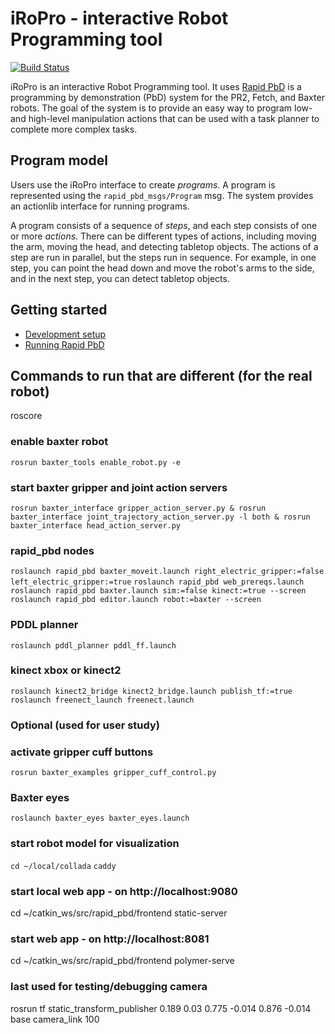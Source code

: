 # iRoPro - interactive Robot Programming tool
[![Build Status](http://build.ros.org/buildStatus/icon?job=Ibin_uT64__rapid_pbd__ubuntu_trusty_amd64__binary)](http://build.ros.org/job/Ibin_uT64__rapid_pbd__ubuntu_trusty_amd64__binary/)

iRoPro is an interactive Robot Programming tool.
It uses [Rapid PbD](https://github.com/jstnhuang/rapid_pbd/) is a programming by demonstration (PbD) system for the PR2, Fetch, and Baxter robots.
The goal of the system is to provide an easy way to program low- and high-level manipulation actions that can be used with a task planner to complete more complex tasks.

## Program model
Users use the iRoPro interface to create *programs*.
A program is represented using the `rapid_pbd_msgs/Program` msg.
The system provides an actionlib interface for running programs.

A program consists of a sequence of *steps*, and each step consists of one or more *actions*.
There can be different types of actions, including moving the arm, moving the head, and detecting tabletop objects.
The actions of a step are run in parallel, but the steps run in sequence.
For example, in one step, you can point the head down and move the robot's arms to the side, and in the next step, you can detect tabletop objects.

## Getting started
- [Development setup](https://github.com/jstnhuang/rapid/wiki/Rapid-PbD-development-setup)
- [Running Rapid PbD](https://github.com/jstnhuang/rapid/wiki/Running-Rapid-PbD)

## Commands to run that are different (for the real robot)
roscore

### enable baxter robot
`rosrun baxter_tools enable_robot.py -e`

### start baxter gripper and joint action servers
`rosrun baxter_interface gripper_action_server.py & rosrun baxter_interface joint_trajectory_action_server.py -l both & rosrun baxter_interface head_action_server.py`

### rapid_pbd nodes
`roslaunch rapid_pbd baxter_moveit.launch right_electric_gripper:=false left_electric_gripper:=true`
`roslaunch rapid_pbd web_prereqs.launch`
`roslaunch rapid_pbd baxter.launch sim:=false kinect:=true --screen`
`roslaunch rapid_pbd editor.launch robot:=baxter --screen`

### PDDL planner
`roslaunch pddl_planner pddl_ff.launch`

### kinect xbox or kinect2
`roslaunch kinect2_bridge kinect2_bridge.launch publish_tf:=true`
`roslaunch freenect_launch freenect.launch`

### Optional (used for user study)
### activate gripper cuff buttons
`rosrun baxter_examples gripper_cuff_control.py`
### Baxter eyes
`roslaunch baxter_eyes baxter_eyes.launch`

### start robot model for visualization
`cd ~/local/collada`
`caddy`

### start local web app - on http://localhost:9080
cd ~/catkin_ws/src/rapid_pbd/frontend
static-server

### start web app - on http://localhost:8081
cd ~/catkin_ws/src/rapid_pbd/frontend
polymer-serve

### last used for testing/debugging camera
rosrun tf static_transform_publisher 0.189 0.03 0.775 -0.014 0.876 -0.014 base camera_link 100   
